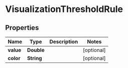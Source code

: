 

# VisualizationThresholdRule


## Properties

| Name | Type | Description | Notes |
|------------ | ------------- | ------------- | -------------|
|**value** | **Double** |  |  [optional] |
|**color** | **String** |  |  [optional] |



